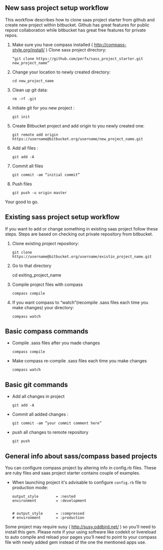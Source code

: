 

## New sass project setup workflow

This workflow describes how to clone saas project starter from github and create new project within bitbucket. Github has great features for public repost collaboration while bitbucket has great free features for private repos.


1.	Make sure you have compass installed ( http://compass-style.org/install/ )
Clone sass project directory: 
		
		“git clone https://github.com/perfx/sass_project_starter.git new_project_name”

2.	Change your location to newly created directory:
		
		cd new_project_name

3.	Clean up git data:

		rm -rf .git

4.	Initiate git for you new project :
		
		git init

5.	Create Bitbucket project and add origin to you newly created one:
		
		git remote add origin https://username@bitbucket.org/username/new_project_name.git

6.	Add all files :
	
		git add -A

7.	Commit all files 
		
		git commit -am “initial commit”

8.	Push files

		git push -u origin master

Your good to go.


## Existing sass project setup workflow

If you want to add or change something in existing saas project follow these steps. Steps are based on checking out private repository from bitbucket.

1.	Clone existing project repository:

		git clone https://username@bitbucket.org/username/existin_project_name.git

2.	 Go to that directory

		cd exiting_project_name

3.	Compile project files with compass
		
		compass compile

4.	If you want compass to “watch”(recompile .sass files each time you make changes) your directory:

		compass watch


## Basic compass commands

-	Compile .sass files after you made changes
		
		compass compile

-	Make compass re-compile .sass files each time you make changes

		compass watch


## Basic git commands

-	Add all changes in project
		
		git add -A

-	Commit all added changes :

		git commit -am ”your commit comment here”

-	push all changes to remote repository

		git push


## General info about sass/compass based projects



You can configure compass project by altering info in config.rb files. These are ruby files and saas project starter contains couple of examples.

-	When launching project it's advisable to configure `config.rb` file to production mode:
	
		output_style 		= :nested
		environment 		= :development


		# output_style 		= :compressed
		# environment 		= :production


Some project may require susy ( http://susy.oddbird.net/ ) so you’ll need to install this gem. Please note if your using software like codekit or livereload to auto compile and reload your pages you’ll need to point to your compass file with newly added gem instead of the one the mentioned apps use.
